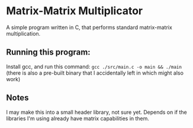 # Matrix-Matrix Multiplicator
A simple program written in C, that performs standard matrix-matrix multiplication.

## Running this program:
Install gcc, and run this command:
`gcc ./src/main.c -o main && ./main`
(there is also a pre-built binary that I accidentally left in which might also work)

## Notes
I may make this into a small header library, not sure yet.
Depends on if the libraries I'm using already have matrix capabilities in them.
